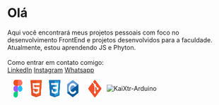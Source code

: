 <h1>Olá</h1>

Aqui você encontrará meus projetos pessoais com foco no desenvolvimento FrontEnd e projetos desenvolvidos para a faculdade.
Atualmente, estou aprendendo JS e Phyton.
</br></br>
Como entrar em contato comigo: </br>
<a target="blank" href="https://www.linkedin.com/in/larissa-pinheiro-dev/">LinkedIn</a>
<a target="blank" href="https://www.instagram.com/_larisvp/">Instagram</a>
<a target="blank" href="https://wa.me/61996378644">Whatsapp</a>

<!--
https://github.com/devicons/devicon/tree/master/icons
-->

<div>
  <img align="center" alt="KaiXtr-Figma" height="40" width="30" src="https://raw.githubusercontent.com/devicons/devicon/1119b9f84c0290e0f0b38982099a2bd027a48bf1/icons/figma/figma-original.svg"/>
  <img align="center" alt="KaiXtr-HTML" height="40" width="30" src="https://raw.githubusercontent.com/devicons/devicon/1119b9f84c0290e0f0b38982099a2bd027a48bf1/icons/html5/html5-original.svg"/>
  <img align="center" alt="KaiXtr-CSS" height="40" width="30" src="https://raw.githubusercontent.com/devicons/devicon/1119b9f84c0290e0f0b38982099a2bd027a48bf1/icons/css3/css3-original.svg"/>
  <img align="center" alt="KaiXtr-C" height="40" width="30" src="https://raw.githubusercontent.com/devicons/devicon/1119b9f84c0290e0f0b38982099a2bd027a48bf1/icons/c/c-original.svg"/>  
  <img align="center" alt="KaiXtr-Git" height="40" width="30" src="https://raw.githubusercontent.com/devicons/devicon/master/icons/git/git-original.svg"/>
  <img align="center" alt="KaiXtr-Arduino" height="40" width="30" src="https://github.com/LariGranger/LariGranger/assets/116392603/2afb7b34-d22e-4ca8-9c39-420964e751cd"/>
<div>
